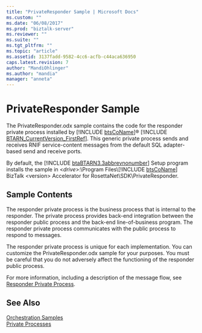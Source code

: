 ```yaml
---
title: "PrivateResponder Sample | Microsoft Docs"
ms.custom: ""
ms.date: "06/08/2017"
ms.prod: "biztalk-server"
ms.reviewer: ""
ms.suite: ""
ms.tgt_pltfrm: ""
ms.topic: "article"
ms.assetid: 3137fadd-9582-4cc6-acfb-c44aca636950
caps.latest.revision: 7
author: "MandiOhlinger"
ms.author: "mandia"
manager: "anneta"
---
```

# PrivateResponder Sample
The PrivateResponder.odx sample contains the code for the responder private process installed by [!INCLUDE [btsCoName](../../includes/btsconame-md.md)]® [!INCLUDE [BTARN_CurrentVersion_FirstRef](../../includes/btarn-currentversion-firstref-md.md)]. This generic private process sends and receives RNIF service-content messages from the default SQL adapter-based send and receive ports.  
  
 By default, the [!INCLUDE [btaBTARN3.3abbrevnonumber](../../includes/btabtarn3-3abbrevnonumber-md.md)] Setup program installs the sample in \<<em>drive</em>>:\Program Files\\[!INCLUDE [btsCoName](../../includes/btsconame-md.md)] BizTalk \<version> Accelerator for RosettaNet\SDK\PrivateResponder.  
  
## Sample Contents  
 The responder private process is the business process that is internal to the responder. The private process provides back-end integration between the responder public process and the back-end line-of-business program. The responder private process communicates with the public process to respond to messages.  
  
 The responder private process is unique for each implementation. You can customize the PrivateResponder.odx sample for your purposes. You must be careful that you do not adversely affect the functioning of the responder public process.  
  
 For more information, including a description of the message flow, see [Responder Private Process](../../adapters-and-accelerators/accelerator-rosettanet/responder-private-process.md).  
  
## See Also  
 [Orchestration Samples](../../adapters-and-accelerators/accelerator-rosettanet/orchestration-samples.md)   
 [Private Processes](../../adapters-and-accelerators/accelerator-rosettanet/private-processes.md)